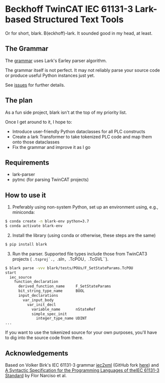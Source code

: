 Beckhoff TwinCAT IEC 61131-3 Lark-based Structured Text Tools
=============================================================

Or for short, blark.  B(eckhoff)-lark. It sounded good in my head, at least.

The Grammar
-----------

The [grammar](blark/iec.lark) uses Lark's Earley parser algorithm. 

The grammar itself is not perfect.  It may not reliably parse your source code
or produce useful Python instances just yet.

See [issues](https://github.com/klauer/blark/issues) for further details.

The plan
--------

As a fun side project, blark isn't at the top of my priority list.

Once I get around to it, I hope to:

* Introduce user-friendly Python dataclasses for all PLC constructs
* Create a lark Transformer to take tokenized PLC code and map them onto those
  dataclasses
* Fix the grammar and improve it as I go

Requirements
------------

* lark-parser
* pytmc (for parsing TwinCAT projects)

How to use it
-------------

1. Preferably using non-system Python, set up an environment using, e.g., miniconda:
```bash
$ conda create -n blark-env python=3.7
$ conda activate blark-env
```

2. Install the library (using conda or otherwise, these steps are the same)

```bash
$ pip install blark
```

3. Run the parser.  Supported file types include those from TwinCAT3 projects (
   ``.tsproj`., ``.sln``, ``.TcPOU``, ``.TcGVL``).

```bash
$ blark parse -vvv blark/tests/POUs/F_SetStateParams.TcPOU
start
  iec_source
    function_declaration
      derived_function_name     F_SetStateParams
      bit_string_type_name      BOOL
      input_declarations
        var_input_body
          var_init_decl
            variable_name       nStateRef
            simple_spec_init
              integer_type_name UDINT
...
```

If you want to use the tokenized source for your own purposes, you'll have
to dig into the source code from there.

Acknowledgements
----------------

Based on Volker Birk's IEC 61131-3 grammar [iec2xml](https://fdik.org/iec2xml/)
(GitHub fork [here](https://github.com/klauer/iec2xml)) and [A Syntactic
Specification for the Programming Languages of theIEC 61131-3
Standard](https://www.researchgate.net/publication/228971719_A_syntactic_specification_for_the_programming_languages_of_the_IEC_61131-3_standard)
by Flor Narciso et al.

